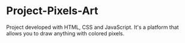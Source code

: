 # Project-Pixels-Art
Project developed with HTML, CSS and JavaScript. It's a platform that allows you to draw anything with colored pixels.
